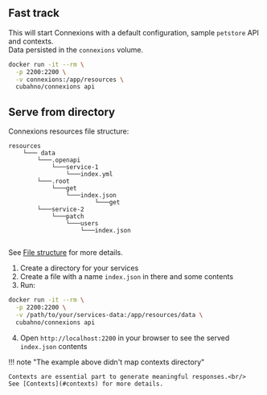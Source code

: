 
## Fast track

This will start Connexions with a default configuration, sample `petstore` API and contexts.<br/>
Data persisted in the `connexions` volume.

```bash 
docker run -it --rm \
  -p 2200:2200 \
  -v connexions:/app/resources \
  cubahno/connexions api
``` 


## Serve from directory

Connexions resources file structure:
```text
resources
    └─── data
        └───.openapi
            └───service-1
                └───index.yml
        └───.root
            └───get
                └───index.json
                        └───get
        └───service-2
            └───patch
                └───users
                    └───index.json
     
```
See [File structure](#file-structure) for more details.<br/>



1. Create a directory for your services
2. Create a file with a name `index.json` in there and some contents
3. Run:

```bash
docker run -it --rm \
  -p 2200:2200 \
  -v /path/to/your/services-data:/app/resources/data \
  cubahno/connexions api
```

4. Open `http://localhost:2200` in your browser to see the served `index.json` contents

!!! note "The example above didn't map contexts directory"

    Contexts are essential part to generate meaningful responses.<br/>
    See [Contexts](#contexts) for more details.
